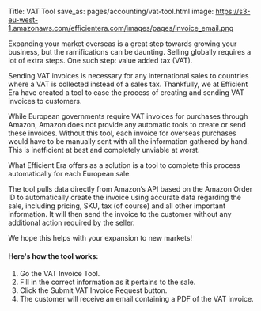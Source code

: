 Title: VAT Tool
save_as: pages/accounting/vat-tool.html
image: https://s3-eu-west-1.amazonaws.com/efficientera.com/images/pages/invoice_email.png

Expanding your market overseas is a great step towards growing your business, but the ramifications can be daunting. Selling globally requires a lot of extra steps. One such step: value added tax (VAT).

Sending VAT invoices is necessary for any international sales to countries where a VAT is collected instead of a sales tax. Thankfully, we at Efficient Era have created a tool to ease the process of creating and sending VAT invoices to customers.

While European governments require VAT invoices for purchases through Amazon, Amazon does not provide any automatic tools to create or send these invoices. Without this tool, each invoice for overseas purchases would have to be manually sent with all the information gathered by hand. This is inefficient at best and completely unviable at worst.

What Efficient Era offers as a solution is a tool to complete this process automatically for each European sale.

The tool pulls data directly from Amazon’s API based on the Amazon Order ID to automatically create the invoice using accurate data regarding the sale, including pricing, SKU, tax (of course) and all other important information. It will then send the invoice to the customer without any additional action required by the seller.

We hope this helps with your expansion to new markets!

#### Here's how the tool works:

1. Go the VAT Invoice Tool.
2. Fill in the correct information as it pertains to the sale.
3. Click the Submit VAT Invoice Request button.
4. The customer will receive an email containing a PDF of the VAT invoice.
